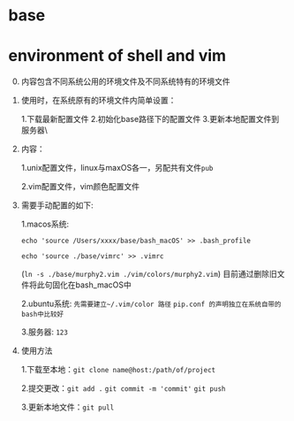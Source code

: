 # base
# environment of shell and vim 

0. 内容包含不同系统公用的环境文件及不同系统特有的环境文件

1. 使用时，在系统原有的环境文件内简单设置：

   1.下载最新配置文件 2.初始化base路径下的配置文件 3.更新本地配置文件到服务器\

2. 内容：

   1.unix配置文件，linux与maxOS各一，另配共有文件`pub`

   2.vim配置文件，vim颜色配置文件

3. 需要手动配置的如下: 

   1.macos系统: 

      `echo 'source /Users/xxxx/base/bash_macOS' >> .bash_profile`

      `echo 'source ./base/vimrc' >> .vimrc`

      (`ln -s ./base/murphy2.vim ./vim/colors/murphy2.vim`) 目前通过删除旧文件将此句固化在bash_macOS中

   2.ubuntu系统: 
      `先需要建立~/.vim/color 路径`
      `pip.conf 的声明独立在系统自带的bash中比较好`

   3.服务器: `123`

4. 使用方法

   1.下载至本地：`git clone name@host:/path/of/project`

   2.提交更改：`git add .`
            `git commit -m 'commit'`
            `git push`

   3.更新本地文件：`git pull`
